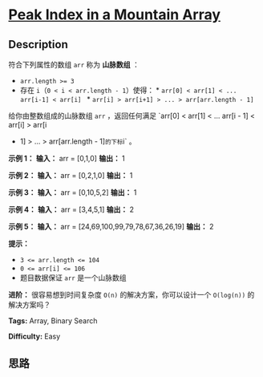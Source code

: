 # [Peak Index in a Mountain Array][title]

## Description

符合下列属性的数组 `arr` 称为 **山脉数组** ：

  * `arr.length >= 3`
  * 存在 `i`（`0 < i < arr.length - 1`）使得：     * `arr[0] < arr[1] < ... arr[i-1] < arr[i] `    * `arr[i] > arr[i+1] > ... > arr[arr.length - 1]`

给你由整数组成的山脉数组 `arr` ，返回任何满足 `arr[0] < arr[1] < ... arr[i - 1] < arr[i] > arr[i
+ 1] > ... > arr[arr.length - 1]` 的下标 `i` 。

**示例 1：**
            **输入：** arr = [0,1,0]    **输出：** 1    

**示例 2：**
            **输入：** arr = [0,2,1,0]    **输出：** 1    

**示例 3：**
            **输入：** arr = [0,10,5,2]    **输出：** 1    

**示例 4：**
            **输入：** arr = [3,4,5,1]    **输出：** 2    

**示例 5：**
            **输入：** arr = [24,69,100,99,79,78,67,36,26,19]    **输出：** 2    

**提示：**

  * `3 <= arr.length <= 104`
  * `0 <= arr[i] <= 106`
  * 题目数据保证 `arr` 是一个山脉数组

**进阶：** 很容易想到时间复杂度 `O(n)` 的解决方案，你可以设计一个 `O(log(n))` 的解决方案吗？


**Tags:** Array, Binary Search

**Difficulty:** Easy

## 思路

[title]: https://leetcode-cn.com/problems/peak-index-in-a-mountain-array
